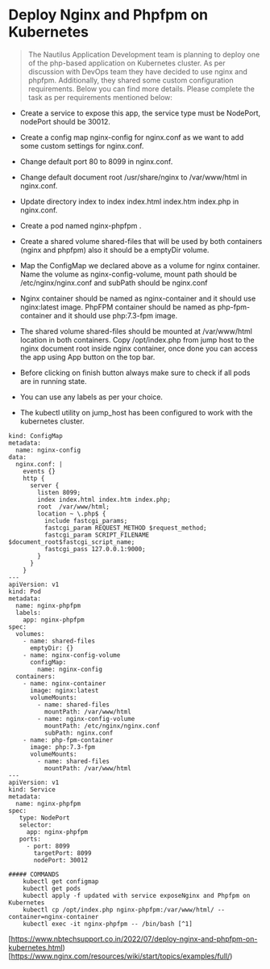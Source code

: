 # Deploy Nginx and Phpfpm on Kubernetes
> The Nautilus Application Development team is planning to deploy one of the php-based application on Kubernetes cluster. As per discussion with DevOps team they have decided to use nginx and phpfpm. Additionally, they shared some custom configuration requirements. Below you can find more details. Please complete the task as per requirements mentioned below:

+ Create a service to expose this app, the service type must be NodePort, nodePort should be 30012.
+ Create a config map nginx-config for nginx.conf as we want to add some custom settings for nginx.conf.
+ Change default port 80 to 8099 in nginx.conf.
+ Change default document root /usr/share/nginx to /var/www/html in nginx.conf.
+  Update directory index to index index.html index.htm index.php in nginx.conf.
+ Create a pod named nginx-phpfpm .
+ Create a shared volume shared-files that will be used by both containers (nginx and phpfpm) also it should be a emptyDir volume.

+ Map the ConfigMap we declared above as a volume for nginx container. Name the volume as nginx-config-volume, mount path should be   /etc/nginx/nginx.conf and subPath should be nginx.conf

+ Nginx container should be named as nginx-container and it should use nginx:latest image. PhpFPM container should be named as php-fpm-container and it should use php:7.3-fpm image.

+ The shared volume shared-files should be mounted at /var/www/html location in both containers. Copy /opt/index.php from jump host to the nginx document root inside nginx container, once done you can access the app using App button on the top bar.

+ Before clicking on finish button always make sure to check if all pods are in running state.

+ You can use any labels as per your choice.

+ The kubectl utility on jump_host has been configured to work with the kubernetes cluster.


```apiVersion: v1
kind: ConfigMap
metadata:
  name: nginx-config
data:
  nginx.conf: |
    events {} 
    http {
      server {
        listen 8099;
        index index.html index.htm index.php;
        root  /var/www/html;
        location ~ \.php$ {
          include fastcgi_params;
          fastcgi_param REQUEST_METHOD $request_method;
          fastcgi_param SCRIPT_FILENAME $document_root$fastcgi_script_name;
          fastcgi_pass 127.0.0.1:9000;
        }
      }
    }
---
apiVersion: v1
kind: Pod
metadata:
  name: nginx-phpfpm
  labels:
    app: nginx-phpfpm
spec:
  volumes:
    - name: shared-files
      emptyDir: {}
    - name: nginx-config-volume
      configMap:
        name: nginx-config
  containers:
    - name: nginx-container
      image: nginx:latest
      volumeMounts:
        - name: shared-files
          mountPath: /var/www/html
        - name: nginx-config-volume
          mountPath: /etc/nginx/nginx.conf
          subPath: nginx.conf
    - name: php-fpm-container
      image: php:7.3-fpm
      volumeMounts:
        - name: shared-files
          mountPath: /var/www/html
---                                                                                                           
apiVersion: v1                                                                                                
kind: Service                                                                                                 
metadata:                                                                                                     
  name: nginx-phpfpm                                                                                        
spec:                                                                                                         
   type: NodePort                                                                                             
   selector:                                                                                                  
     app: nginx-phpfpm                                                                                        
   ports:                                                                                                     
     - port: 8099                                                                                               
       targetPort: 8099                                                                                         
       nodePort: 30012    
``` 

```
##### COMMANDS
    kubectl get configmap
    kubectl get pods
    kubectl apply -f updated with service exposeNginx and Phpfpm on Kubernetes
    kubectl cp /opt/index.php nginx-phpfpm:/var/www/html/ --container=nginx-container
    kubectl exec -it nginx-phpfpm -- /bin/bash [^1]
```
[https://www.nbtechsupport.co.in/2022/07/deploy-nginx-and-phpfpm-on-kubernetes.html)
[https://www.nginx.com/resources/wiki/start/topics/examples/full/)


